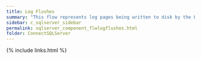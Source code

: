```yaml
---
title: Log Flushes
summary: "This flow represents log pages being written to disk by the Log Writer process."
sidebar: c_sqlserver_sidebar
permalink: sqlserver_component_flwlogflushes.html
folder: ConnectSQLServer
---
```


{% include links.html %}
